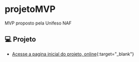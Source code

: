 # projetoMVP
MVP proposto pela Unifeso NAF

## 💻 Projeto



- [Acesse a pagina inicial do projeto, online](https://Aosil803.github.io/ProjetoMVP){:target="_blank"}

